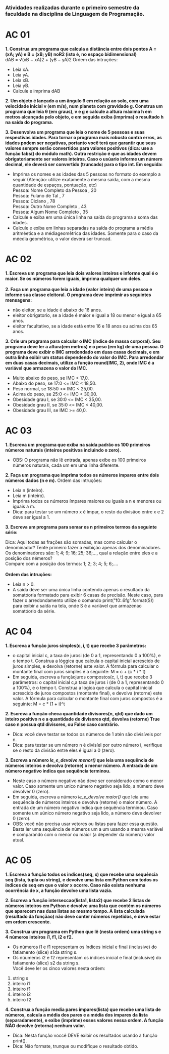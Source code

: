 ### Atividades realizadas durante o primeiro semestre da faculdade na disciplina de Linguagem de Programação.

# AC 01
**1. Construa um programa que calcula a distância entre dois pontos A = (xA; yA) e B = (xB; yB) noR2 (isto é, no espaço bidimensional)**<br>
dAB = √(xB − xA)2 + (yB − yA)2
Ordem das intruções:
- Leia xA.
- Leia yA.
- Leia xB.
- Leia yB.
- Calcule e imprima dAB<br>

**2. Um objeto é lançado a um ângulo θ  em relação ao solo, com uma velocidade inicial v (em m/s), num planeta com gravidade g. Construa um programa que leia θ (em graus), v e g e calcule a altura máxima h em metros alcançada pelo  objeto, e em seguida exiba (imprima) o resultado h na saída do programa.**<br>

**3. Desenvolva um programa que leia o nome de 5 pessoas e suas respectivas idades. Para tornar o programa mais robusto contra erros, as idades podem ser negativas,  portanto  você terá que garantir que seus valores sempre serão convertidos para valores positivos (dica: use a função fabs() do módulo math). Outra  restrição é que  as idades devem obrigatoriamente ser valores inteiros. Caso o usúario informe um número decimal, ele deverá ser convertido (truncado) para o tipo int. Em seguida:**
- Imprima os nomes e as idades das 5 pessoas no formato do exemplo a seguir (Atenção: utilize exatamente a mesma saída, com a mesma quantidade de espaços, pontuação, etc)<br>
Pessoa: Nome Completo da Pessoa , 20<br>
Pessoa: Fulano de Tal , 7<br>
Pessoa: Ciclano , 78<br>
Pessoa: Outro Nome Completo , 43<br>
Pessoa: Algum Nome Completo , 35<br>
- Calcule e exiba em uma única linha na saída do programa a soma das idades.
- Calcule e exiba em linhas separadas na saída do programa a média aritméetica e a médiageomêtrica das idades. Somente para o caso da méedia geométrica, o valor deverá ser truncad.

# AC 02
**1. Escreva um programa que leia dois valores inteiros e informe qual é o maior. Se os números forem iguais, imprima qualquer um deles.**<br>
<br>
**2. Faça um programa que leia a idade (valor inteiro) de uma pessoa e informe sua classe eleitoral. O programa deve imprimir as seguintes mensagens:**
- não eleitor, se a idade é abaixo de 16 anos.
- eleitor obrigatorio, se a idade é maior e igual a 18 ou menor e igual a 65 anos.
- eleitor facultativo, se a idade está entre 16 e 18 anos ou acima dos 65 anos.

**3. Crie um programa para calcular o IMC (índice de massa corporal). Seu programa deve ler a altura(em metros) e o peso (em kg) de uma pessoa. O programa deve exibir o IMC arredondado em duas casas decimais, e em outra linha exibir um status dependendo do valor do IMC. Para arredondar em duas casas decimais, utilize a função round(IMC, 2), onde IMC é a variável que armazena o valor do IMC.**
- Muito abaixo do peso, se IMC < 17,0.
- Abaixo do peso, se 17:0 <= IMC < 18,50.
- Peso normal, se 18:50 <= IMC < 25,00.
- Acima do peso, se 25:0 <= IMC < 30,00.
- Obesidade grau I, se 30:0 <= IMC < 35,00.
- Obesidade grau II, se 35:0 <= IMC < 40,00.
- Obesidade grau III, se IMC >= 40,0.

# AC 03
**1. Escreva um programa que exiba na saída padrão os 100 primeiros números naturais (inteiros positivos incluindo o zero).**<br>
   - OBS: O programa não lê entrada, apenas exibe os 100 primeiros números naturais, cada um em uma linha diferente.
   
 **2. Faça um programa que imprima todos os números ímpares entre dois números dados (n e m).**
Ordem das intruções:<br>
- Leia n (inteiro).
- Leia m (inteiro).
- Imprima todos os números ímpares maiores ou iguais a n e menores ou iguais a m.<br>
- Dica: para testar se um número x é ímpar, o resto da divisãoo entre x e 2 deve ser igual a 1.

**3. Escreva um programa para somar os n primeiros termos da seguinte série:**

Dica: Aqui todas as frações são somadas, mas como calcular o denominador? Tente primeiro fazer a exibição apenas dos denominadores.<br>
Os denominadores são: 1; 4; 9; 16; 25; 36;..., qual a relação entre eles e a posição dos némeros?<br>
Compare com a posição dos termos: 1; 2; 3; 4; 5; 6;....<br>
<br>
**Ordem das intruções:**
- Leia n > 0.
- A saída deve ser uma única linha contendo apenas o resultado da somatóoria formatado para exibir 6 casas de precisão. Neste caso, para fazer o arredondamento utilize o comando print("f0:.6fg".format(S)) para exibir a saída na tela, onde S é a variável que armazenao somatóorio da série.

# AC 04
**1. Escreva a função juros simples(c, i, t) que recebe 3 parâmetros:** <br>
- o capital inicial c, a taxa de jurosi (de 0 a 1, representando 0 a 100%), e o tempo t. Construa a lóggica que calcula o capital inicial acrescido de juros simples, e devolva (retorne) este valor. A fórmula para calcular o montante final com juros simples é a seguinte: M = c + (c * i * t)<br>
- Em seguida, escreva a funçãojuros compostos(c, i, t) que recebe 3 parâmetros: o capital inicial c,a taxa de juros i (de 0 a 1, representando 0 a 100%), e o tempo t. Construa a lógica que calcula o capital inicial acrescido de juros compostos (montante final), e devolva (retorne) este valor. A fórmula para calcular o montante final com juros compostos é a seguinte: M = c * (1 + i)^t

**2. Escreva a função checa quantidade divisores(n, qtd) que dado um inteiro positivo n e a quantidade de divisores qtd, devolva (retorne) True caso n possua qtd divisores, ou False caso contrário.**
- Dica: você deve testar se todos os números de 1 atén são divisíveis por n.
- Dica: para testar se um número n é divisíel por outro número i, verifique se o resto da divisão entre eles é igual a 0 (zero).

**3. Escreva a número _le_e_devolve menor()_ que leia uma sequência de números inteiros e devolva (retorne) o menor número. A entrada de um número negativo indica que sequência terminou.**
- Neste caso o número negativo não deve ser considerado como o menor valor. Caso somente um unico número negativo seja lido, a número deve devolver 0 (zero).
- Em seguida, escreva a número _le_e_devolve maior()_ que leia uma sequência de números inteiros e devolva (retorne) o maior número. A entrada de um número negativo indica que sequência terminou. Caso somente um uúnico número negativo seja lido, a número deve devolver 0 (zero).
- OBS: você não precisa usar vetores ou listas para fazer essa questão. Basta ler uma sequência de números um a um usando a mesma variável e comparando com o menor ou maior (a depender da número) valor atual.


# AC 05
**1. Escreva a função todos os indices(seq, x) que recebe uma sequência seq (lista, tupla ou string), e devolve uma lista em Python com todos os índices de seq em que o valor x ocorre. Caso não exista nenhuma ocorrência de x, a função devolve uma lista vazia.**

**2. Escreva a função interseccao(lista1, lista2) que recebe 2 listas de números inteiros em Python e devolve uma lista que contém os números que aparecem nas duas listas ao mesmo tempo. A lista calculada (resultado da funçãao) não deve conter números repetidos, e deve estar em ordem crescente.**

**3. Construa um programa em Python que lê (nesta ordem) uma string s e 4 números inteiros i1, f1, i2 e f2.**
- Os números i1 e f1 representam os índices inicial e final (inclusive) do fatiamento (slice) s1da string s.
- Os núumeros i2 e f2 representam os índices inicial e final (inclusive) do fatiamento (slice) s2 da string s.<br>
Você deve ler os cinco valores nesta ordem:
1. string s
2. inteiro i1
3. inteiro f1
4. inteiro i2
5. inteiro f2

**4. Construa a função media pares impares(lista) que recebe uma lista de números, calcula a média dos pares e a média dos ímpares da lista (separadamente), e exibe (imprime) esses valores nessa ordem. 
A função NÂO devolve (retorna) nenhum valor.**
- Dica: Nesta função voccê DEVE exibir os resultados usando a função print().
- Dica: Não formate, trunque ou modifique o resultado obtido.
